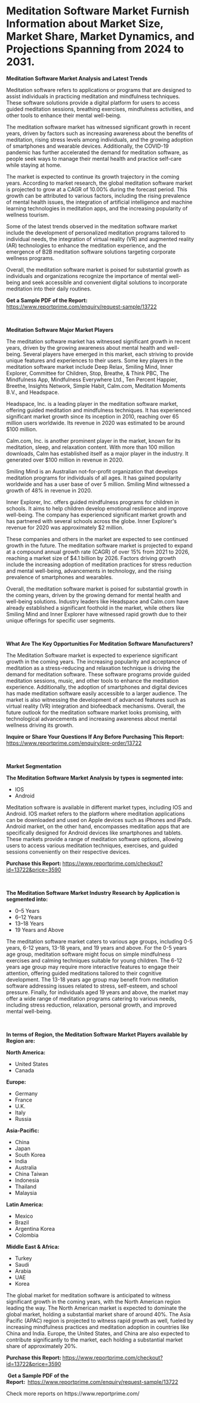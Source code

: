 <p><h1>Meditation Software Market Furnish Information about Market Size, Market Share, Market Dynamics, and Projections Spanning from 2024 to 2031.</h1></p><p><strong>Meditation Software Market Analysis and Latest Trends</strong></p>
<p><p>Meditation software refers to applications or programs that are designed to assist individuals in practicing meditation and mindfulness techniques. These software solutions provide a digital platform for users to access guided meditation sessions, breathing exercises, mindfulness activities, and other tools to enhance their mental well-being.</p><p>The meditation software market has witnessed significant growth in recent years, driven by factors such as increasing awareness about the benefits of meditation, rising stress levels among individuals, and the growing adoption of smartphones and wearable devices. Additionally, the COVID-19 pandemic has further accelerated the demand for meditation software, as people seek ways to manage their mental health and practice self-care while staying at home.</p><p>The market is expected to continue its growth trajectory in the coming years. According to market research, the global meditation software market is projected to grow at a CAGR of 10.00% during the forecast period. This growth can be attributed to various factors, including the rising prevalence of mental health issues, the integration of artificial intelligence and machine learning technologies in meditation apps, and the increasing popularity of wellness tourism.</p><p>Some of the latest trends observed in the meditation software market include the development of personalized meditation programs tailored to individual needs, the integration of virtual reality (VR) and augmented reality (AR) technologies to enhance the meditation experience, and the emergence of B2B meditation software solutions targeting corporate wellness programs.</p><p>Overall, the meditation software market is poised for substantial growth as individuals and organizations recognize the importance of mental well-being and seek accessible and convenient digital solutions to incorporate meditation into their daily routines.</p></p>
<p><strong>Get a Sample PDF of the Report:&nbsp;</strong> <a href="https://www.reportprime.com/enquiry/request-sample/13722">https://www.reportprime.com/enquiry/request-sample/13722</a></p>
<p>&nbsp;</p>
<p><strong>Meditation Software Major Market Players</strong></p>
<p><p>The meditation software market has witnessed significant growth in recent years, driven by the growing awareness about mental health and well-being. Several players have emerged in this market, each striving to provide unique features and experiences to their users. Some key players in the meditation software market include Deep Relax, Smiling Mind, Inner Explorer, Committee for Children, Stop, Breathe, & Think PBC, The Mindfulness App, Mindfulness Everywhere Ltd., Ten Percent Happier, Breethe, Insights Network, Simple Habit, Calm.com, Meditation Moments B.V., and Headspace.</p><p>Headspace, Inc. is a leading player in the meditation software market, offering guided meditation and mindfulness techniques. It has experienced significant market growth since its inception in 2010, reaching over 65 million users worldwide. Its revenue in 2020 was estimated to be around $100 million.</p><p>Calm.com, Inc. is another prominent player in the market, known for its meditation, sleep, and relaxation content. With more than 100 million downloads, Calm has established itself as a major player in the industry. It generated over $100 million in revenue in 2020.</p><p>Smiling Mind is an Australian not-for-profit organization that develops meditation programs for individuals of all ages. It has gained popularity worldwide and has a user base of over 5 million. Smiling Mind witnessed a growth of 48% in revenue in 2020.</p><p>Inner Explorer, Inc. offers guided mindfulness programs for children in schools. It aims to help children develop emotional resilience and improve well-being. The company has experienced significant market growth and has partnered with several schools across the globe. Inner Explorer's revenue for 2020 was approximately $2 million.</p><p>These companies and others in the market are expected to see continued growth in the future. The meditation software market is projected to expand at a compound annual growth rate (CAGR) of over 15% from 2021 to 2026, reaching a market size of $4.1 billion by 2026. Factors driving growth include the increasing adoption of meditation practices for stress reduction and mental well-being, advancements in technology, and the rising prevalence of smartphones and wearables.</p><p>Overall, the meditation software market is poised for substantial growth in the coming years, driven by the growing demand for mental health and well-being solutions. Industry leaders like Headspace and Calm.com have already established a significant foothold in the market, while others like Smiling Mind and Inner Explorer have witnessed rapid growth due to their unique offerings for specific user segments.</p></p>
<p>&nbsp;</p>
<p><strong>What Are The Key Opportunities For Meditation Software Manufacturers?</strong></p>
<p><p>The Meditation Software market is expected to experience significant growth in the coming years. The increasing popularity and acceptance of meditation as a stress-reducing and relaxation technique is driving the demand for meditation software. These software programs provide guided meditation sessions, music, and other tools to enhance the meditation experience. Additionally, the adoption of smartphones and digital devices has made meditation software easily accessible to a larger audience. The market is also witnessing the development of advanced features such as virtual reality (VR) integration and biofeedback mechanisms. Overall, the future outlook for the meditation software market looks promising, with technological advancements and increasing awareness about mental wellness driving its growth.</p></p>
<p><strong>Inquire or Share Your Questions If Any Before Purchasing This Report:</strong> <a href="https://www.reportprime.com/enquiry/pre-order/13722">https://www.reportprime.com/enquiry/pre-order/13722</a></p>
<p>&nbsp;</p>
<p><strong>Market Segmentation</strong></p>
<p><strong>The Meditation Software Market Analysis by types is segmented into:</strong></p>
<p><ul><li>IOS</li><li>Android</li></ul></p>
<p><p>Meditation software is available in different market types, including IOS and Android. IOS market refers to the platform where meditation applications can be downloaded and used on Apple devices such as iPhones and iPads. Android market, on the other hand, encompasses meditation apps that are specifically designed for Android devices like smartphones and tablets. These markets provide a range of meditation software options, allowing users to access various meditation techniques, exercises, and guided sessions conveniently on their respective devices.</p></p>
<p><strong>Purchase this Report:&nbsp;</strong><a href="https://www.reportprime.com/checkout?id=13722&price=3590">https://www.reportprime.com/checkout?id=13722&price=3590</a></p>
<p>&nbsp;</p>
<p><strong>The Meditation Software Market Industry Research by Application is segmented into:</strong></p>
<p><ul><li>0–5 Years</li><li>6–12 Years</li><li>13–18 Years</li><li>19 Years and Above</li></ul></p>
<p><p>The meditation software market caters to various age groups, including 0-5 years, 6-12 years, 13-18 years, and 19 years and above. For the 0-5 years age group, meditation software might focus on simple mindfulness exercises and calming techniques suitable for young children. The 6-12 years age group may require more interactive features to engage their attention, offering guided meditations tailored to their cognitive development. The 13-18 years age group may benefit from meditation software addressing issues related to stress, self-esteem, and school pressure. Finally, for individuals aged 19 years and above, the market may offer a wide range of meditation programs catering to various needs, including stress reduction, relaxation, personal growth, and improved mental well-being.</p></p>
<p>&nbsp;</p>
<p><strong>In terms of Region, the Meditation Software Market Players available by Region are:</strong></p>
<p>
    <p> <strong> North America: </strong>
        <ul>
            <li>United States</li>
            <li>Canada</li>
        </ul>
        </p> 
    <p> <strong> Europe: </strong>
        <ul>
            <li>Germany</li>
            <li>France</li>
            <li>U.K.</li>
            <li>Italy</li>
            <li>Russia</li>
        </ul>
        </p> 
    <p> <strong> Asia-Pacific: </strong>
        <ul>
            <li>China</li>
            <li>Japan</li>
            <li>South Korea</li>
            <li>India</li>
            <li>Australia</li>
            <li>China Taiwan</li>
            <li>Indonesia</li>
            <li>Thailand</li>
            <li>Malaysia</li>
        </ul>
        </p> 
    <p> <strong> Latin America: </strong>
        <ul>
            <li>Mexico</li>
            <li>Brazil</li>
            <li>Argentina Korea</li>
            <li>Colombia</li>
        </ul>
        </p> 
    <p> <strong> Middle East & Africa: </strong>
        <ul>
            <li>Turkey</li>
            <li>Saudi</li>
            <li>Arabia</li>
            <li>UAE</li>
            <li>Korea</li>
        </ul>
    </p>
    </p>
<p><p>The global market for meditation software is anticipated to witness significant growth in the coming years, with the North American region leading the way. The North American market is expected to dominate the global market, holding a substantial market share of around 40%. The Asia Pacific (APAC) region is projected to witness rapid growth as well, fueled by increasing mindfulness practices and meditation adoption in countries like China and India. Europe, the United States, and China are also expected to contribute significantly to the market, each holding a substantial market share of approximately 20%.</p></p>
<p><strong>Purchase this Report: </strong><a href="https://www.reportprime.com/checkout?id=13722&price=3590">https://www.reportprime.com/checkout?id=13722&price=3590</a></p>
<p>&nbsp;<strong>Get a Sample PDF of the Report:&nbsp;&nbsp;</strong><a href="https://www.reportprime.com/enquiry/request-sample/13722">https://www.reportprime.com/enquiry/request-sample/13722</a></p>
<p><strong></strong></p>
<p>Check more reports on https://www.reportprime.com/</p>